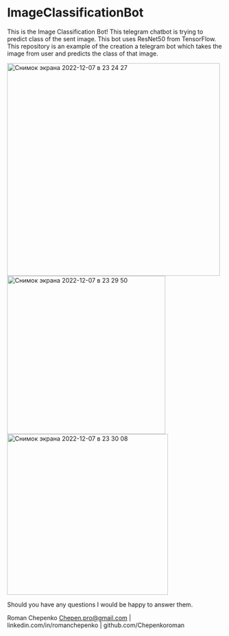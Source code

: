# ImageClassificationBot
This is the Image Classification Bot! This telegram chatbot is trying to predict class of the sent image. This bot uses ResNet50 from TensorFlow. This repository is an example of the creation a telegram bot which takes the image from user and predicts the class of that image.



<img width="496" alt="Снимок экрана 2022-12-07 в 23 24 27" src="https://user-images.githubusercontent.com/35574101/206520214-cb4d1408-1445-43e7-b794-fc5e39df4ea8.png"> <img width="369" alt="Снимок экрана 2022-12-07 в 23 29 50" src="https://user-images.githubusercontent.com/35574101/206520213-3117b1f0-6433-4b6f-98cf-55e13513602f.png"> <img width="375" alt="Снимок экрана 2022-12-07 в 23 30 08" src="https://user-images.githubusercontent.com/35574101/206520208-e9cf42ef-af12-49ad-94b1-b0604d6e6d84.png">



Should you have any questions I would be happy to answer them. 

Roman Chepenko
Chepen.pro@gmail.com | linkedin.com/in/romanchepenko | github.com/Chepenkoroman

